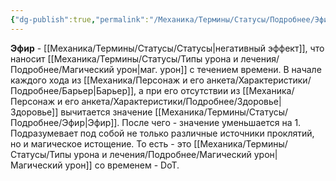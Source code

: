 ```yaml
---
{"dg-publish":true,"permalink":"/Механика/Термины/Статусы/Подробнее/Эфир/","noteIcon":"","created":"2025-09-02T19:33:14.225+03:00","updated":"2025-09-24T18:45:33.598+03:00"}
---
```




**Эфир** - [[Механика/Термины/Статусы/Статусы\|негативный эффект]], что наносит [[Механика/Термины/Статусы/Типы урона и лечения/Подробнее/Магический урон\|маг. урон]] с течением времени. В начале каждого хода из [[Механика/Персонаж и его анкета/Характеристики/Подробнее/Барьер\|Барьер]], а при его отсутствии из [[Механика/Персонаж и его анкета/Характеристики/Подробнее/Здоровье\|Здоровье]] вычитается значение [[Механика/Термины/Статусы/Подробнее/Эфир\|Эфир]]. После чего - значение уменьшается на 1. Подразумевает под собой не только различные источники проклятий, но и магическое истощение. То есть - это [[Механика/Термины/Статусы/Типы урона и лечения/Подробнее/Магический урон\|Магический урон]] со временем - DoT.